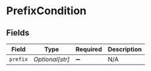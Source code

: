 # PrefixCondition


## Fields

| Field              | Type               | Required           | Description        |
| ------------------ | ------------------ | ------------------ | ------------------ |
| `prefix`           | *Optional[str]*    | :heavy_minus_sign: | N/A                |